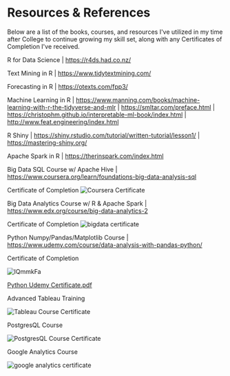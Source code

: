 # Resources & References
Below are a list of the books, courses, and resources I've utilized in my time after College to continue growing my skill set, along with any Certificates of Completion I've received.

R for Data Science    | https://r4ds.had.co.nz/

Text Mining in R      | https://www.tidytextmining.com/

Forecasting in R      | https://otexts.com/fpp3/

Machine Learning in R | https://www.manning.com/books/machine-learning-with-r-the-tidyverse-and-mlr
                      | https://smltar.com/preface.html
                      | https://christophm.github.io/interpretable-ml-book/index.html
                      | http://www.feat.engineering/index.html

R Shiny               | https://shiny.rstudio.com/tutorial/written-tutorial/lesson1/
                      |  https://mastering-shiny.org/

Apache Spark in R     | https://therinspark.com/index.html

Big Data SQL Course w/ Apache Hive   | https://www.coursera.org/learn/foundations-big-data-analysis-sql

Certificate of Completion
![Coursera Certificate](https://user-images.githubusercontent.com/16946556/79513066-cc551880-7ff7-11ea-8f5e-db83f6b8ef60.png)

Big Data Analytics Course w/ R & Apache Spark | https://www.edx.org/course/big-data-analytics-2

Certificate of Completion
![bigdata certificate](https://user-images.githubusercontent.com/16946556/81747372-d7676100-945c-11ea-951e-e1e082a7ec19.png)

Python Numpy/Pandas/Matplotlib Course | https://www.udemy.com/course/data-analysis-with-pandas-python/

Certificate of Completion 

![IQmmkFa](https://user-images.githubusercontent.com/16946556/84100149-20f58e00-a9c0-11ea-8db9-0925df2d2c26.jpg)

[Python Udemy Certificate.pdf](https://github.com/jyablonski/Resources-References/files/4749621/Python.Udemy.Certificate.pdf)


Advanced Tableau Training 

![Tableau Course Certificate](https://user-images.githubusercontent.com/16946556/87483492-b223da00-c5e8-11ea-9f72-6bfcd1bcc9a9.png)


PostgresQL Course

![PostgresQL Course Certificate](https://user-images.githubusercontent.com/16946556/89472432-44755480-d735-11ea-863e-c0bccd27e6b7.jpeg)

Google Analytics Course

![google analytics certificate](https://user-images.githubusercontent.com/16946556/108575183-47e5bd00-72ce-11eb-8875-f3b7fc16179d.png)


